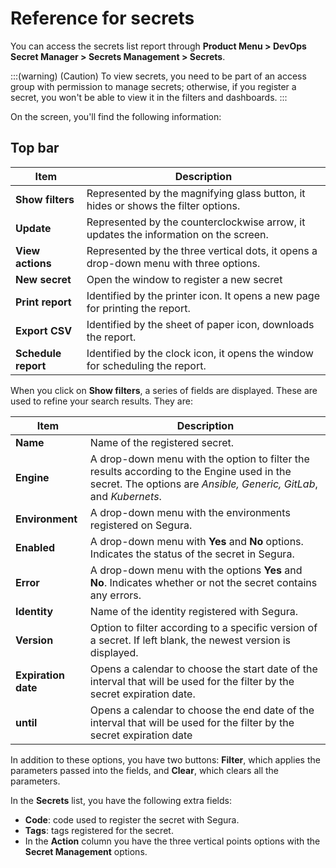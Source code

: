 # Reference for secrets

You can access the secrets list report through **Product Menu > DevOps Secret Manager > Secrets Management > Secrets**.

:::(warning) (Caution)
To view secrets, you need to be part of an access group with permission to manage secrets; otherwise, if you register a secret, you won't be able to view it in the filters and dashboards.
:::

On the screen, you'll find the following information:

## Top bar

| Item                      | Description                                                                           |
| ------------------------- | ------------------------------------------------------------------------------------- |
| **Show filters**    | Represented by the magnifying glass button, it hides or shows the filter options.     |
| **Update**          | Represented by the counterclockwise arrow, it updates the information on the screen.  |
| **View actions**    | Represented by the three vertical dots, it opens a drop-down menu with three options. |
| **New secret**      | Open the window to register a new secret                                              |
| **Print report**    | Identified by the printer icon. It opens a new page for printing the report.          |
| **Export CSV**      | Identified by the sheet of paper icon, downloads the report.                          |
| **Schedule report** | Identified by the clock icon, it opens the window for scheduling the report.           |

When you click on **Show filters**, a series of fields are displayed. These are used to refine your search results. They are:

| Item                      | Description                                                                                                                                              |
| ------------------------- | -------------------------------------------------------------------------------------------------------------------------------------------------------- |
| **Name**            | Name of the registered secret.                                                                                                                           |
| **Engine**          | A drop-down menu with the option to filter the results according to the Engine used in the secret. The options are *Ansible, Generic, GitLab*, and *Kubernets*. |
| **Environment**     | A drop-down menu with the environments registered on Segura.                                                                                        |
| **Enabled**         | A drop-down menu with **Yes** and **No** options. Indicates the status of the secret in Segura.                                                                 |
| **Error**           | A drop-down menu with the options **Yes** and **No**. Indicates whether or not the secret contains any errors.                                                   |
| **Identity**        | Name of the identity registered with Segura.                                                                                                        |
| **Version**         | Option to filter according to a specific version of a secret. If left blank, the newest version is displayed.                                            |
| **Expiration date** | Opens a calendar to choose the start date of the interval that will be used for the filter by the secret expiration date.                                |
| **until**           | Opens a calendar to choose the end date of the interval that will be used for the filter by the secret expiration date                                   |

In addition to these options, you have two buttons: **Filter**, which applies the parameters passed into the fields, and **Clear**, which clears all the parameters.

In the **Secrets** list, you have the following extra fields:

* **Code**: code used to register the secret with Segura.
* **Tags**: tags registered for the secret.
* In the **Action** column you have the three vertical points options with the **Secret Management** options.